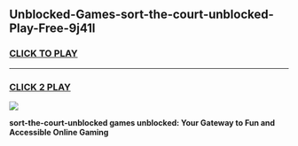 
## Unblocked-Games-sort-the-court-unblocked-Play-Free-9j41l
<h3>
<a href="https://premium76.site?title=sort-the-court-unblocked&ref=12A">CLICK TO PLAY</a></h3>
<hr>

<h3>
<a href="https://premium76.site?title=sort-the-court-unblocked&ref=12A">CLICK 2 PLAY</a>
  
</h3>

<a href="https://premium76.site?title=sort-the-court-unblocked&ref=12A"><img src="https://clearcache.store/games.png"></a>


**sort-the-court-unblocked games unblocked: Your Gateway to Fun and Accessible Online Gaming**

